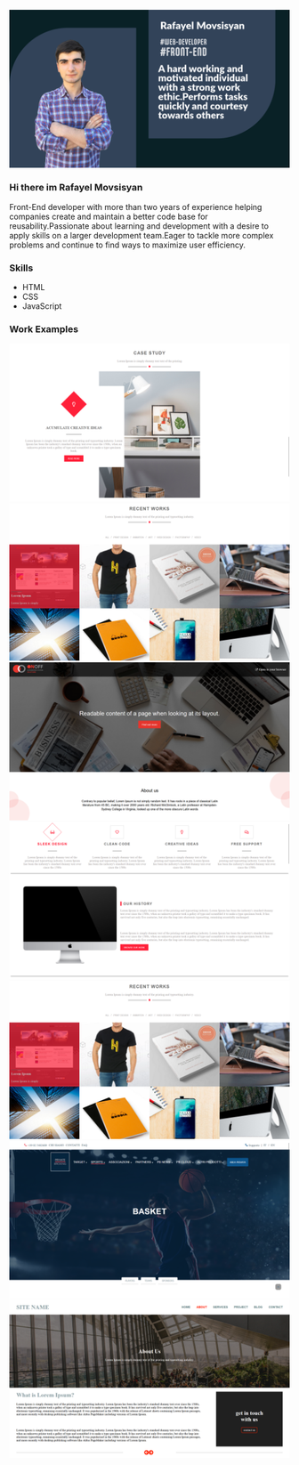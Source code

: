 ![Front-End Web Developer](https://github.com/rafayel2003/rafayel2003/blob/main/Untitled-1.png)
### Hi there im Rafayel Movsisyan

Front-End developer with more than two years of experience helping companies create and maintain a better code base for reusability.Passionate about learning and development with a desire to apply skills on a larger development team.Eager to tackle more complex problems and continue to find ways to maximize user efficiency.

### Skills

* HTML
* CSS
* JavaScript

### Work Examples

![Portfolio](https://github.com/rafayel2003/rafayel2003/blob/main/Screenshot%202023-09-04%20200551.png)
![Portfolio](https://github.com/rafayel2003/rafayel2003/blob/main/Screenshot%202023-09-04%20200824.png)
![Portfolio](https://github.com/rafayel2003/rafayel2003/blob/main/Screenshot%202023-09-04%20200421.png)
![Portfolio](https://github.com/rafayel2003/rafayel2003/blob/main/Screenshot%202023-09-04%20200755.png)
![Portfolio](https://github.com/rafayel2003/rafayel2003/blob/main/Screenshot%202023-09-04%20200824.png)
![Portfolio](https://github.com/rafayel2003/rafayel2003/blob/main/Screenshot%202023-09-04%20202755.png)
![Portfolio](https://github.com/rafayel2003/rafayel2003/blob/main/Screenshot%202023-09-04%20203350.png)



